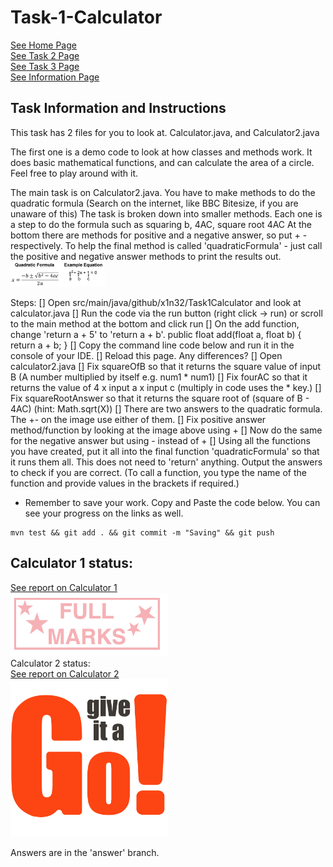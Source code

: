 # Task-1-Calculator
[See Home Page](README.md)<br/>
[See Task 2 Page](Task2.md)<br/>
[See Task 3 Page](Task3.md)<br/>
[See Information Page](Info.md)<br/>

## Task Information and Instructions
This task has 2 files for you to look at.
Calculator.java, and Calculator2.java

The first one is a demo code to look at how classes and methods work.
It does basic mathematical functions, and can calculate the area of a circle.
Feel free to play around with it.

The main task is on Calculator2.java.
You have to make methods to do the quadratic formula (Search on the internet, like BBC Bitesize, if you are unaware of this)
The task is broken down into smaller methods. Each one is a step to do the formula such as squaring b, 4AC, square root 4AC
At the bottom there are methods for positive and a negative answer, so put + - respectively.
To help the final method is called 'quadraticFormula' - just call the positive and negative answer methods to print the results out.
<img src="quadraticEquation.png" width="30%" height="30%"><br/>


Steps:
[] Open src/main/java/github/x1n32/Task1Calculator and look at calculator.java
[] Run the code via the run button (right click -> run) or scroll to the main method at the bottom and click run
[] On the add function, change 'return a + 5' to 'return a + b'.
public float add(float a, float b) {
		return a + b;
	}
[] Copy the command line code below and run it in the console of your IDE.
[] Reload this page. Any differences?
[] Open calculator2.java
[] Fix squareOfB so that it returns the square value of input B (A number multiplied by itself e.g. num1 * num1)
[] Fix fourAC so that it returns the value of 4 x input a x input c (multiply in code uses the * key.)
[] Fix squareRootAnswer so that it returns the square root of (square of B - 4AC) (hint: Math.sqrt(X))
[] There are two answers to the quadratic formula. The +- on the image use either of them. 
[] Fix positive answer method/function by looking at the image above using +
[] Now do the same for the negative answer but using - instead of +
[] Using all the functions you have created, put it all into the final function 'quadraticFormula' so that it runs them all. This does not need to 'return' anything. Output the answers to check if you are correct. (To call a function, you type the name of the function and provide values in the brackets if required.)


 - Remember to save your work. Copy and Paste the code below. You can see your progress on the links as well.
```shell 
mvn test && git add . && git commit -m "Saving" && git push
```

## Calculator 1 status:<br/>
[See report on Calculator 1](calculator1Report.md)<br/>
<img src="calculator1Status.jpg" width="50%" height="50%"><br/>
Calculator 2 status:<br/>
[See report on Calculator 2](calculator2Report.md)<br/>
<img src="calculator2Status.jpg" width="50%" height="50%"><br/>

Answers are in the 'answer' branch. 



